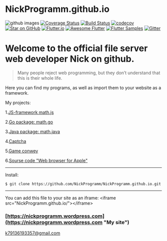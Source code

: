 # NickProgramm.github.io
![github images](https://blog.allo.ua/wp-content/uploads/GitHub-1.jpg)
[![Coverage Status](https://camo.githubusercontent.com/ea3c18d5349275645685c4c97e5c624f12015de2/68747470733a2f2f636f766572616c6c732e696f2f7265706f732f6769746875622f616e6f6f62626176612f7675652d636f64652d636f7665726167652f62616467652e7376673f6272616e63683d6d6173746572)](https://coveralls.io/)
[![Build Status](https://secure.travis-ci.org/yiisoft/yii.png)](https://travis-ci.org)
[![codecov](https://codecov.io/gh/felangel/Bloc/branch/master/graph/badge.svg)](https://codecov.io)
[![Star on GitHub](https://img.shields.io/github/stars/felangel/bloc.svg?style=flat&logo=github&colorB=deeppink&label=Stars)](https://github.com)
[![Flutter.io](https://img.shields.io/badge/Flutter-Website-deepskyblue.svg)](https://flutter.io)
[![Awesome Flutter](https://img.shields.io/badge/Awesome-Flutter-blue.svg?longCache=true)](https://shields.io)
[![Flutter Samples](https://img.shields.io/badge/Flutter-Samples-teal.svg?longCache=true)](http://fluttersamples.com)
[![Gitter](https://badges.gitter.im/NickProgramm/community.svg)](https://gitter.im/NickProgramm/community?utm_source=badge&utm_medium=badge&utm_campaign=pr-badge)
# Welcome to the official file server web developer Nick on github.
>Many people reject web programming, but they don’t understand that this is their whole life.

Here you can find my programs, as well as import them to your website as a framework.

My projects:

1.[JS-framework math.js](https://NickProgramm.github.io/math.js "JS-framework math.js")

2.[Go package: math.go](https://NickProgramm.github.io/math.go "Go package: math.go")

3.[Java package: math.java](https://NickProgramm.github.io/math.java "Java package: math.java")

4.[Captcha](https://NickProgramm.github.io/captcha.php "Captcha on PHP")

5.[Game conwey](https://NickProgramm.github.io/conwey.go)

6.[Sourse code "Web browser for Apple"](https://NickProgramm.github.io/webBrowser.zip "Download")

***
Install:
```
$ git clone https://github.com/NickProgramm/NickProgramm.github.io.git
```
***
You can add this file to your site as an iframe:
&lt;iframe src="NickProgramm.github.io/">&lt;/iframe>
### [https://nickprogramm.wordpress.com](https://nickprogramm.wordpress.com "My site")
<k79136193357@gmail.com>
